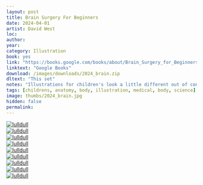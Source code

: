 ```yaml
---
layout: post
title: Brain Surgery For Beginners
date: 2024-04-01
artist: David West
loc: 
author: 
year: 
category: Illustration
book: yes
link: "https://books.google.com/books/about/Brain_Surgery_for_Beginners_and_Other_Ma.html?id=qob-bowEtmoC"
linktext: "Google Books"
download: /images/downloads/2024_brain.zip
dltext: "This set"
notes: "Illustrations for children's look a little different out of context."
tags: [childrens, anatomy, body, illustration, medical, body, science]
image: thumbs/2024_brain.jpg
hidden: false
permalink:
---
```






<div class="post_image">
	<a href="{{ site.baseurl }}/images/posts/2024_brain/001.jpg" target="_blank">
	<img src="{{ site.baseurl }}/images/posts/2024_brain/001.jpg" alt="lulldull"></a>
</div>

<div class="post_image">
	<a href="{{ site.baseurl }}/images/posts/2024_brain/002.jpg" target="_blank">
	<img src="{{ site.baseurl }}/images/posts/2024_brain/002.jpg" alt="lulldull"></a>
</div>

<div class="post_image">
	<a href="{{ site.baseurl }}/images/posts/2024_brain/003.jpg" target="_blank">
	<img src="{{ site.baseurl }}/images/posts/2024_brain/003.jpg" alt="lulldull"></a>
</div>

<div class="post_image">
	<a href="{{ site.baseurl }}/images/posts/2024_brain/004.jpg" target="_blank">
	<img src="{{ site.baseurl }}/images/posts/2024_brain/004.jpg" alt="lulldull"></a>
</div>

<div class="post_image">
	<a href="{{ site.baseurl }}/images/posts/2024_brain/005.jpg" target="_blank">
	<img src="{{ site.baseurl }}/images/posts/2024_brain/005.jpg" alt="lulldull"></a>
</div>

<div class="post_image">
	<a href="{{ site.baseurl }}/images/posts/2024_brain/006.jpg" target="_blank">
	<img src="{{ site.baseurl }}/images/posts/2024_brain/006.jpg" alt="lulldull"></a>
</div>

<div class="post_image">
	<a href="{{ site.baseurl }}/images/posts/2024_brain/007.jpg" target="_blank">
	<img src="{{ site.baseurl }}/images/posts/2024_brain/007.jpg" alt="lulldull"></a>
</div>

<div class="post_image">
	<a href="{{ site.baseurl }}/images/posts/2024_brain/008.jpg" target="_blank">
	<img src="{{ site.baseurl }}/images/posts/2024_brain/008.jpg" alt="lulldull"></a>
</div>


<div class="post_image">
	<a href="{{ site.baseurl }}/images/posts/2024_brain/009.jpg" target="_blank">
	<img src="{{ site.baseurl }}/images/posts/2024_brain/009.jpg" alt="lulldull"></a>
</div>
